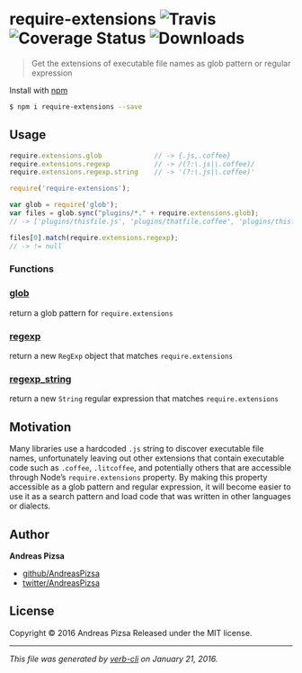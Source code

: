 # require-extensions ![Travis](https://img.shields.io/travis/AndreasPizsa/require-extensions.svg?style=flat-square) ![Coverage Status](https://img.shields.io/coveralls/AndreasPizsa/require-extensions.svg?style=flat-square) ![Downloads](https://img.shields.io/npm/dm/require-extensions.svg?style=flat-square)

> Get the extensions of executable file names as glob pattern or regular expression

Install with [npm](https://www.npmjs.com/)

```sh
$ npm i require-extensions --save
```

## Usage

```javascript
require.extensions.glob             // -> {.js,.coffee}
require.extensions.regexp           // -> /(?:\.js|\.coffee)/
require.extensions.regexp.string    // -> '(?:\.js|\.coffee)'
```

```javascript
require('require-extensions');

var glob = require('glob');
var files = glob.sync("plugins/*." + require.extensions.glob);
// -> ['plugins/thisfile.js', 'plugins/thatfile.coffee', 'plugins/thisfile.litcoffee']

files[0].match(require.extensions.regexp);
// -> != null
```

### Functions

### [glob](index.js#L19)

return a glob pattern for `require.extensions`

### [regexp](index.js#L30)

return a new `RegExp` object that matches `require.extensions`

### [regexp_string](index.js#L43)

return a new `String` regular expression that matches `require.extensions`

## Motivation

Many libraries use a hardcoded `.js` string to discover executable file names, unfortunately leaving out other extensions that contain executable code such as `.coffee`, `.litcoffee`, and potentially others that are accessible through Node’s `require.extensions` property. By making this property accessible as a glob pattern and regular expression, it will become easier to use it as a search pattern and load code that was written in other languages or dialects.

## Author

**Andreas Pizsa**

+ [github/AndreasPizsa](https://github.com/AndreasPizsa)
+ [twitter/AndreasPizsa](http://twitter.com/AndreasPizsa)

## License

Copyright © 2016 Andreas Pizsa
Released under the MIT license.

***

_This file was generated by [verb-cli](https://github.com/assemble/verb-cli) on January 21, 2016._